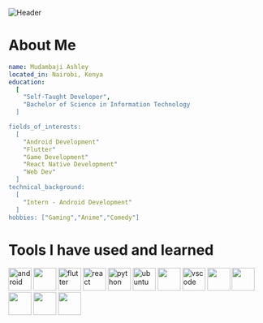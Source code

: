 ![Header](./[github-header-image.png])



# About Me
```yaml
name: Mudambaji Ashley
located_in: Nairobi, Kenya
education:
  [
    "Self-Taught Developer",
    "Bachelor of Science in Information Technology
  ]

fields_of_interests:
  [
    "Android Development"
    "Flutter"
    "Game Development"
    "React Native Development"
    "Web Dev"
  ]
technical_background:
  [
    "Intern - Android Development"
  ]
hobbies: ["Gaming","Anime","Comedy"]
```

# Tools I have used and learned
<p align="left">  
<img src="https://cdn.jsdelivr.net/gh/devicons/devicon@latest/icons/android/android-plain.svg" alt="android" width="45" height="45"/>

<img src="https://cdn.jsdelivr.net/gh/devicons/devicon@latest/icons/kotlin/kotlin-original.svg" width="45" height="45"/>          

<img src="https://cdn.jsdelivr.net/gh/devicons/devicon@latest/icons/flutter/flutter-original.svg" alt="flutter" width="45" height="45"/>
          
<img src="https://cdn.jsdelivr.net/gh/devicons/devicon@latest/icons/react/react-original.svg" alt="react" width="45" height="45"/>

<img src="https://cdn.jsdelivr.net/gh/devicons/devicon@latest/icons/python/python-original.svg" alt="python" width="45" height="45" />

<img src="https://cdn.jsdelivr.net/gh/devicons/devicon@latest/icons/ubuntu/ubuntu-original.svg" alt="ubuntu" width="45" height="45"/>

<img src="https://cdn.jsdelivr.net/gh/devicons/devicon@latest/icons/androidstudio/androidstudio-original-wordmark.svg" width="45" height="45"/>

<img src="https://cdn.jsdelivr.net/gh/devicons/devicon@latest/icons/vscode/vscode-original.svg" alt="vscode" width="45" height="45"/>

<img src="https://cdn.jsdelivr.net/gh/devicons/devicon@latest/icons/pycharm/pycharm-original.svg" width="45" height="45"/>
          
<img src="https://cdn.jsdelivr.net/gh/devicons/devicon@latest/icons/javascript/javascript-original.svg" width="45" height="45"/>

<img src="https://cdn.jsdelivr.net/gh/devicons/devicon@latest/icons/html5/html5-plain-wordmark.svg" width="45" height="45"/>

<img src="https://cdn.jsdelivr.net/gh/devicons/devicon@latest/icons/css3/css3-plain-wordmark.svg" width="45" height="45"/>
          
<img src="https://cdn.jsdelivr.net/gh/devicons/devicon@latest/icons/git/git-plain-wordmark.svg" width="45" height="45"/>
                    
</p>
